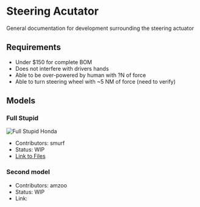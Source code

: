 # Steering Acutator
General documentation for development surrounding the steering actuator

## Requirements
- Under $150 for complete BOM
- Does not interfere with drivers hands
- Able to be over-powered by human with ?N of force
- Able to turn steering wheel with ~5 NM of force (need to verify)

## Models

### Full Stupid

![Full Stupid Honda](https://media.discordapp.net/attachments/697072551792345099/814937633885126697/honda-entirety.jpg?width=1625&height=1219)

- Contributors: smurf
- Status: WIP
- [Link to Files](https://github.com/RetroPilot/full-stupid/tree/master)

### Second model 

- Contributors: amzoo
- Status: WIP
- Link: 
